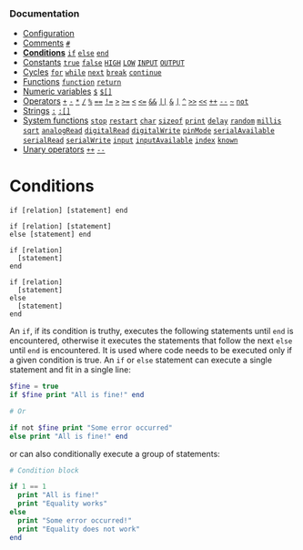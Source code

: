 ### Documentation
- [Configuration](/documentation/configuration.md)
- [Comments](/documentation/comments.md) [`#`]()  
- **[Conditions](/documentation/conditions.md)** [`if`](/documentation/conditions.md) [`else`](/documentation/conditions.md) [`end`](/documentation/conditions.md)
- [Constants](/documentation/constants.md) [`true`]() [`false`]() [`HIGH`]() [`LOW`]() [`INPUT`]() [`OUTPUT`]()
- [Cycles](/documentation/cycles.md) [`for`](/documentation/cycles.md#for) [`while`](/documentation/cycles.md#while) [`next`](/documentation/cycles.md#next) [`break`](/documentation/cycles.md#break) [`continue`](/documentation/cycles.md#continue)
- [Functions](/documentation/functions.md) [`function`]() [`return`]()
- [Numeric variables](/documentation/numeric-variables.md) [`$`]() [`$[]`]()
- [Operators](/documentation/operators.md) [`+`]() [`-`]() [`*`]() [`/`]() [`%`]() [`==`]() [`!=`]() [`>`]() [`>=`]() [`<`]() [`<=`]() [`&&`]() [`||`]() [`&`]() [`|`]() [`^`]() [`>>`]() [`<<`]() [`++`]() [`--`]() [`~`]() [`not`]()
- [Strings](/documentation/strings.md) [`:`]() [`:[]`]()
- [System functions](/documentation/system-functions.md) [`stop`]() [`restart`]() [`char`]() [`sizeof`]() [`print`]() [`delay`]() [`random`]() [`millis`]() [`sqrt`]() [`analogRead`]() [`digitalRead`]() [`digitalWrite`]() [`pinMode`]() [`serialAvailable`]() [`serialRead`]() [`serialWrite`]() [`input`]() [`inputAvailable`]() [`index`]() [`known`]()
- [Unary operators](/documentation/unary-operators.md) [`++`]() [`--`]()

# Conditions
```
if [relation] [statement] end

if [relation] [statement]
else [statement] end

if [relation]
  [statement]
end

if [relation]
  [statement]
else
  [statement]
end
```
An `if`, if its condition is truthy, executes the following statements until `end` is encountered, otherwise it executes the statements that follow the next `else` until `end` is encountered. It is used where code needs to be executed only if a given condition is true. An `if` or `else` statement can execute a single statement and fit in a single line:
```php
$fine = true
if $fine print "All is fine!" end

# Or

if not $fine print "Some error occurred"
else print "All is fine!" end
```
or can also conditionally execute a group of statements:
```php
# Condition block

if 1 == 1
  print "All is fine!"
  print "Equality works"
else
  print "Some error occurred!"
  print "Equality does not work"
end
```
